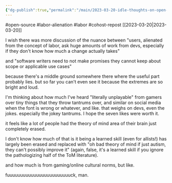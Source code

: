 ```yaml
---
{"dg-publish":true,"permalink":"/main/2023-03-20-idle-thoughts-on-open-source-and-the-labor-alienation-of-users/","noteIcon":"","created":"2023-08-09T17:08:04.268-04:00","updated":"2023-10-06T22:47:30.041-04:00"}
---
```


#open-source #labor-alienation #labor #cohost-repost 
[[2023-03-20\|2023-03-20]]

I wish there was more discussion of the nuance between "users, alienated from the concept of labor, ask huge amounts of work from devs, especially if they don't know how much a change actually takes"

and "software writers need to not make promises they cannot keep about scope or applicable use cases"

because there's a middle ground somewhere there where the useful part probably lies. but so far you can't even see it because the extremes are so bright and loud.

I'm thinking about how much I've heard "literally unplayable" from gamers over tiny things that they throw tantrums over, and similar on social media when the font is wrong or whatever, and like. that weighs on devs, even the jokes. especially the jokey tantrums. I hope the seven likes were worth it.

it feels like a lot of people had the theory of mind area of their brain just completely erased.

I don't know how much of that is it being a learned skill (even for allists!) has largely been erased and replaced with "oh bad theory of mind if just autism, they can't possibly improve it" (again, false, it's a learned skill if you ignore the pathologizing half of the ToM literature).

and how much is from gaming/online cultural norms, but like.

fuuuuuuuuuuuuuuuuuuuuuuuuck, man.